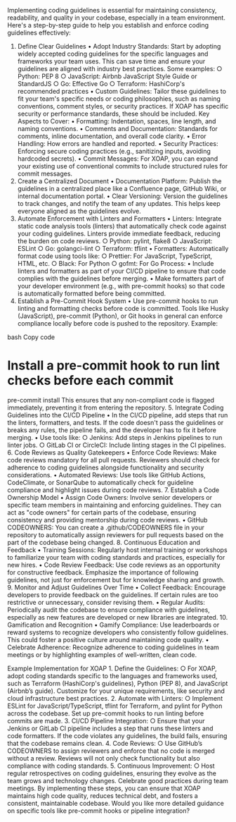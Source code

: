 Implementing coding guidelines is essential for maintaining consistency, readability, and quality in your codebase, especially in a team environment. Here's a step-by-step guide to help you establish and enforce coding guidelines effectively:

1. Define Clear Guidelines
   • Adopt Industry Standards: Start by adopting widely accepted coding guidelines for the specific languages and frameworks your team uses. This can save time and ensure your guidelines are aligned with industry best practices. Some examples:
   ○ Python: PEP 8
   ○ JavaScript: Airbnb JavaScript Style Guide or StandardJS
   ○ Go: Effective Go
   ○ Terraform: HashiCorp's recommended practices
   • Custom Guidelines: Tailor these guidelines to fit your team's specific needs or coding philosophies, such as naming conventions, comment styles, or security practices. If XOAP has specific security or performance standards, these should be included.
   Key Aspects to Cover:
   • Formatting: Indentation, spaces, line length, and naming conventions.
   • Comments and Documentation: Standards for comments, inline documentation, and overall code clarity.
   • Error Handling: How errors are handled and reported.
   • Security Practices: Enforcing secure coding practices (e.g., sanitizing inputs, avoiding hardcoded secrets).
   • Commit Messages: For XOAP, you can expand your existing use of conventional commits to include structured rules for commit messages.
2. Create a Centralized Document
   • Documentation Platform: Publish the guidelines in a centralized place like a Confluence page, GitHub Wiki, or internal documentation portal.
   • Clear Versioning: Version the guidelines to track changes, and notify the team of any updates. This helps keep everyone aligned as the guidelines evolve.
3. Automate Enforcement with Linters and Formatters
   • Linters: Integrate static code analysis tools (linters) that automatically check code against your coding guidelines. Linters provide immediate feedback, reducing the burden on code reviews.
   ○ Python: pylint, flake8
   ○ JavaScript: ESLint
   ○ Go: golangci-lint
   ○ Terraform: tflint
   • Formatters: Automatically format code using tools like:
   ○ Prettier: For JavaScript, TypeScript, HTML, etc.
   ○ Black: For Python
   ○ gofmt: For Go
   Process:
   • Include linters and formatters as part of your CI/CD pipeline to ensure that code complies with the guidelines before merging.
   • Make formatters part of your developer environment (e.g., with pre-commit hooks) so that code is automatically formatted before being committed.
4. Establish a Pre-Commit Hook System
   • Use pre-commit hooks to run linting and formatting checks before code is committed. Tools like Husky (JavaScript), pre-commit (Python), or Git hooks in general can enforce compliance locally before code is pushed to the repository.
   Example:

bash
Copy code

# Install a pre-commit hook to run lint checks before each commit

pre-commit install
This ensures that any non-compliant code is flagged immediately, preventing it from entering the repository. 5. Integrate Coding Guidelines into the CI/CD Pipeline
• In the CI/CD pipeline, add steps that run the linters, formatters, and tests. If the code doesn't pass the guidelines or breaks any rules, the pipeline fails, and the developer has to fix it before merging.
• Use tools like:
○ Jenkins: Add steps in Jenkins pipelines to run linter jobs.
○ GitLab CI or CircleCI: Include linting stages in the CI pipelines. 6. Code Reviews as Quality Gatekeepers
• Enforce Code Reviews: Make code reviews mandatory for all pull requests. Reviewers should check for adherence to coding guidelines alongside functionality and security considerations.
• Automated Reviews: Use tools like GitHub Actions, CodeClimate, or SonarQube to automatically check for guideline compliance and highlight issues during code reviews. 7. Establish a Code Ownership Model
• Assign Code Owners: Involve senior developers or specific team members in maintaining and enforcing guidelines. They can act as "code owners" for certain parts of the codebase, ensuring consistency and providing mentorship during code reviews.
• GitHub CODEOWNERS: You can create a .github/CODEOWNERS file in your repository to automatically assign reviewers for pull requests based on the part of the codebase being changed. 8. Continuous Education and Feedback
• Training Sessions: Regularly host internal training or workshops to familiarize your team with coding standards and practices, especially for new hires.
• Code Review Feedback: Use code reviews as an opportunity for constructive feedback. Emphasize the importance of following guidelines, not just for enforcement but for knowledge sharing and growth. 9. Monitor and Adjust Guidelines Over Time
• Collect Feedback: Encourage developers to provide feedback on the guidelines. If certain rules are too restrictive or unnecessary, consider revising them.
• Regular Audits: Periodically audit the codebase to ensure compliance with guidelines, especially as new features are developed or new libraries are integrated. 10. Gamification and Recognition
• Gamify Compliance: Use leaderboards or reward systems to recognize developers who consistently follow guidelines. This could foster a positive culture around maintaining code quality.
• Celebrate Adherence: Recognize adherence to coding guidelines in team meetings or by highlighting examples of well-written, clean code.

Example Implementation for XOAP 1. Define the Guidelines:
○ For XOAP, adopt coding standards specific to the languages and frameworks used, such as Terraform (HashiCorp's guidelines), Python (PEP 8), and JavaScript (Airbnb’s guide). Customize for your unique requirements, like security and cloud infrastructure best practices. 2. Automate with Linters:
○ Implement ESLint for JavaScript/TypeScript, tflint for Terraform, and pylint for Python across the codebase. Set up pre-commit hooks to run linting before commits are made. 3. CI/CD Pipeline Integration:
○ Ensure that your Jenkins or GitLab CI pipeline includes a step that runs these linters and code formatters. If the code violates any guidelines, the build fails, ensuring that the codebase remains clean. 4. Code Reviews:
○ Use GitHub’s CODEOWNERS to assign reviewers and enforce that no code is merged without a review. Reviews will not only check functionality but also compliance with coding standards. 5. Continuous Improvement:
○ Host regular retrospectives on coding guidelines, ensuring they evolve as the team grows and technology changes. Celebrate good practices during team meetings.
By implementing these steps, you can ensure that XOAP maintains high code quality, reduces technical debt, and fosters a consistent, maintainable codebase. Would you like more detailed guidance on specific tools like pre-commit hooks or pipeline integration?
